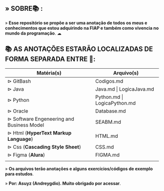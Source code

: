 ## **» SOBRE📚 :**

» **Esse repositório se propõe a ser uma anotação de todos os meus e conhecimentos que estou adquirindo na FIAP e também como vivencia no mundo da programação**. ☁  

## **📚 AS ANOTAÇÕES ESTARÃO LOCALIZADAS DE FORMA SEPARADA ENTRE 📁**: 

| Matéria(s)                                | Arquivo(s)                   |
| ----------------------------------------- | ---------------------------- |
| ⊳ GitBash                                 | Codigos.md                   |
| ⊳ Java                                    | Java.md \| LogicaJava.md     |
| ⊳ Python                                  | Python.md \| LogicaPython.md |
| ⊳ Oracle                                  | Database.md                  |
| ⊳ Software Engeneering and Business Model | SEABM.md                     |
| ⊳ Html (**HyperText Markup Language**)    | HTML.md                      |
| ⊳ Css (**Cascading Style Sheet**)         | CSS.md                       |
| ⊳ Figma (**Alura**)                       | FIGMA.md                     |
|                                           |                              |

» **Os arquivos terão anotações e alguns exercícios/códigos de exemplo para estudos**.

» **Por: Asuyz (Andreygdio). Muito obrigado por acessar**.
